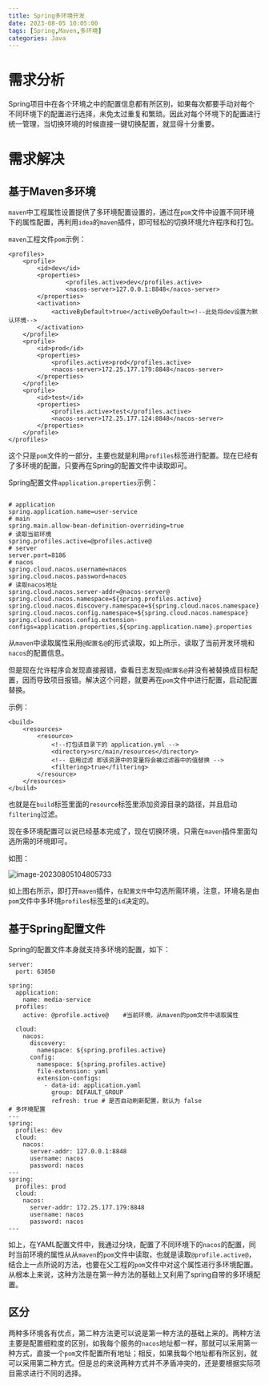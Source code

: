 ```yaml
---
title: Spring多环境开发
date: 2023-08-05 10:05:00
tags: [Spring,Maven,多环境]
categories: Java
---
```


# 需求分析

Spring项目中在各个环境之中的配置信息都有所区别，如果每次都要手动对每个不同环境下的配置进行选择，未免太过重复和繁琐。因此对每个环境下的配置进行统一管理，当切换环境的时候直接一键切换配置，就显得十分重要。

# 需求解决

## 基于Maven多环境

`maven`中工程属性设置提供了多环境配置设置的，通过在`pom`文件中设置不同环境下的属性配置，再利用`idea`的`maven`插件，即可轻松的切换环境允许程序和打包。

`maven`工程文件`pom`示例：

```
<profiles>
    <profile>
        <id>dev</id>
        <properties>
                <profiles.active>dev</profiles.active>
                <nacos-server>127.0.0.1:8848</nacos-server>
        </properties>
        <activation>
            <activeByDefault>true</activeByDefault><!--此处将dev设置为默认环境-->
        </activation>
    </profile>
    <profile>
        <id>prod</id>
        <properties>
            <profiles.active>prod</profiles.active>
            <nacos-server>172.25.177.179:8848</nacos-server>
        </properties>
    </profile>
    <profile>
        <id>test</id>
        <properties>
            <profiles.active>test</profiles.active>
            <nacos-server>172.25.177.124:8848</nacos-server>
        </properties>
    </profile>
</profiles>
```

这个只是`pom`文件的一部分，主要也就是利用`profiles`标签进行配置。现在已经有了多环境的配置，只要再在Spring的配置文件中读取即可。

Spring配置文件`application.properties`示例：

```

# application
spring.application.name=user-service
# main
spring.main.allow-bean-definition-overriding=true
# 读取当前环境
spring.profiles.active=@profiles.active@
# server
server.port=8186
# nacos
spring.cloud.nacos.username=nacos
spring.cloud.nacos.password=nacos
# 读取nacos地址
spring.cloud.nacos.server-addr=@nacos-server@
spring.cloud.nacos.namespace=${spring.profiles.active}
spring.cloud.nacos.discovery.namespace=${spring.cloud.nacos.namespace}
spring.cloud.nacos.config.namespace=${spring.cloud.nacos.namespace}
spring.cloud.nacos.config.extension-configs=application.properties,${spring.application.name}.properties
```

从`maven`中读取属性采用`@配置名@`的形式读取，如上所示，读取了当前开发环境和`nacos`的配置信息。

但是现在允许程序会发现直接报错，查看日志发现`@配置名@`并没有被替换成目标配置，因而导致项目报错。解决这个问题，就要再在`pom`文件中进行配置，启动配置替换。

示例：

```
<build>
    <resources>
        <resource>
            <!--打包该目录下的 application.yml -->
            <directory>src/main/resources</directory>
            <!-- 启用过滤 即该资源中的变量将会被过滤器中的值替换 -->
            <filtering>true</filtering>
        </resource>
    </resources>
</build>
```

也就是在`build`标签里面的`resource`标签里添加资源目录的路径，并且启动`filtering`过滤。

现在多环境配置可以说已经基本完成了，现在切换环境，只需在`maven`插件里面勾选所需的环境即可。

如图：

![image-20230805104805733](https://gitlab.com/Echo-xzp/Resource/-/raw/main/img/2023/08/5_10_48_17_image-20230805104805733.png)

如上图右所示，即打开`maven`插件，`在配置文件`中勾选所需环境，注意，环境名是由`pom`文件中多环境`profiles`标签里的`id`决定的。

## 基于Spring配置文件

Spring的配置文件本身就支持多环境的配置，如下：

```
server:
  port: 63050

spring:
  application:
    name: media-service
  profiles:
    active: @profile.active@	#当前环境，从maven的pom文件中读取属性

  cloud:
    nacos:
      discovery:
        namespace: ${spring.profiles.active}
      config:
        namespace: ${spring.profiles.active}
        file-extension: yaml
        extension-configs:
          - data-id: application.yaml
            group: DEFAULT_GROUP
            refresh: true # 是否自动刷新配置，默认为 false
# 多环境配置
---
spring:
  profiles: dev
  cloud:
    nacos:
      server-addr: 127.0.0.1:8848
      username: nacos
      password: nacos
---
spring:
  profiles: prod
  cloud:
    nacos:
      server-addr: 172.25.177.179:8848
      username: nacos
      password: nacos
---
```

如上，在YAML配置文件中，我通过分块，配置了不同环境下的`nacos`的配置，同时当前环境的属性从从`maven`的`pom`文件中读取，也就是读取`@profile.active@`，结合上一点所说的方法，也要在父工程的`pom`文件中对这个属性进行多环境配置。从根本上来说，这种方法是在第一种方法的基础上又利用了spring自带的多环境配置。



## 区分

两种多环境各有优点，第二种方法更可以说是第一种方法的基础上来的。两种方法主要是配置细粒度的区别，如我每个服务的`nacos`地址都一样，那就可以采用第一种方式，直接一个`pom`文件配置所有地址；相反，如果我每个地址都有所区别，就可以采用第二种方式。但是总的来说两种方式并不矛盾冲突的，还是要根据实际项目需求进行不同的选择。
